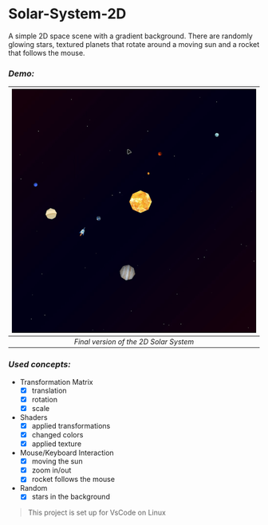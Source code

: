 # Solar-System-2D

A simple 2D space scene with a gradient background. There are randomly glowing stars, textured planets that rotate around a moving sun and a rocket that follows the mouse.

### _Demo:_

| ![Gif generated from demo.mp4](/demo/demo.gif) |
| :--------------------------------------------: |
|     _Final version of the 2D Solar System_     |

### _Used concepts:_

- Transformation Matrix
  - [x] translation
  - [x] rotation
  - [x] scale
- Shaders
  - [x] applied transformations
  - [x] changed colors
  - [x] applied texture
- Mouse/Keyboard Interaction
  - [x] moving the sun
  - [x] zoom in/out
  - [x] rocket follows the mouse
- Random
  - [x] stars in the background

> This project is set up for VsCode on Linux
